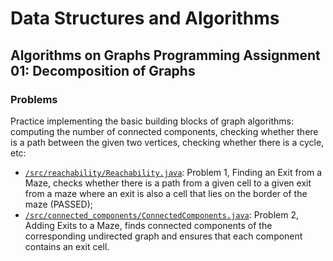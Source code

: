 # Data Structures and Algorithms
## Algorithms on Graphs Programming Assignment 01: Decomposition of Graphs
### Problems
Practice implementing the basic building blocks of graph algorithms: computing the number of connected components, checking whether there is a path between the given two vertices, checking whether there is a cycle, etc:
* [`/src/reachability/Reachability.java`](src/reachability/Reachability.java): Problem 1, Finding an Exit from a Maze, checks whether there is a path from a given cell to a given exit from a maze where an exit is also a cell that lies on the border of the maze (PASSED);
* [`/src/connected_components/ConnectedComponents.java`](src/connected_components/ConnectedComponents.java): Problem 2, Adding Exits to a Maze, finds connected components of the corresponding undirected graph and ensures that each component contains an exit cell.
